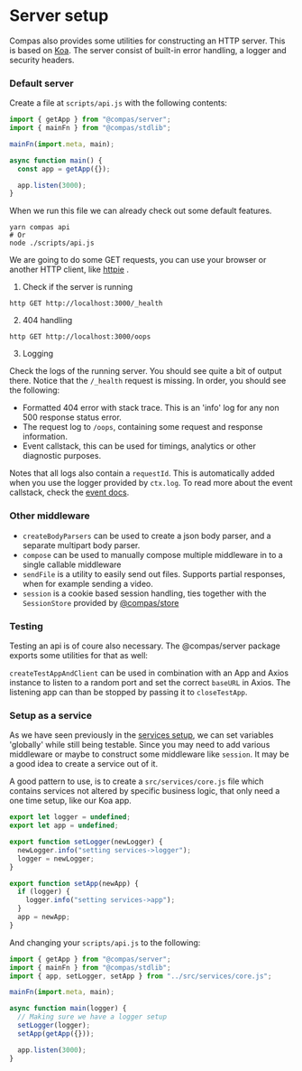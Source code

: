 # Server setup

Compas also provides some utilities for constructing an HTTP server. This is
based on [Koa](https://koajs.com/). The server consist of built-in error
handling, a logger and security headers.

### Default server

Create a file at `scripts/api.js` with the following contents:

```js
import { getApp } from "@compas/server";
import { mainFn } from "@compas/stdlib";

mainFn(import.meta, main);

async function main() {
  const app = getApp({});

  app.listen(3000);
}
```

When we run this file we can already check out some default features.

```shell
yarn compas api
# Or
node ./scripts/api.js
```

We are going to do some GET requests, you can use your browser or another HTTP
client, like [httpie](https://httpie.io/) .

1. Check if the server is running

```shell
http GET http://localhost:3000/_health
```

2. 404 handling

```shell
http GET http://localhost:3000/oops
```

3. Logging

Check the logs of the running server. You should see quite a bit of output
there. Notice that the `/_health` request is missing. In order, you should see
the following:

- Formatted 404 error with stack trace. This is an 'info' log for any non 500
  response status error.
- The request log to `/oops`, containing some request and response information.
- Event callstack, this can be used for timings, analytics or other diagnostic
  purposes.

Notes that all logs also contain a `requestId`. This is automatically added when
you use the logger provided by `ctx.log`. To read more about the event
callstack, check the [event docs](TODO).

### Other middleware

- `createBodyParsers` can be used to create a json body parser, and a separate
  multipart body parser.
- `compose` can be used to manually compose multiple middleware in to a single
  callable middleware
- `sendFile` is a utility to easily send out files. Supports partial responses,
  when for example sending a video.
- `session` is a cookie based session handling, ties together with the
  `SessionStore` provided by [@compas/store](TODO)

### Testing

Testing an api is of coure also necessary. The @compas/server package exports
some utilities for that as well:

`createTestAppAndClient` can be used in combination with an App and Axios
instance to listen to a random port and set the correct `baseURL` in Axios. The
listening app can than be stopped by passing it to `closeTestApp`.

### Setup as a service

As we have seen previously in the [services setup](/setup/services-setup), we
can set variables 'globally' while still being testable. Since you may need to
add various middleware or maybe to construct some middleware like `session`. It
may be a good idea to create a service out of it.

A good pattern to use, is to create a `src/services/core.js` file which contains
services not altered by specific business logic, that only need a one time
setup, like our Koa app.

```js
export let logger = undefined;
export let app = undefined;

export function setLogger(newLogger) {
  newLogger.info("setting services->logger");
  logger = newLogger;
}

export function setApp(newApp) {
  if (logger) {
    logger.info("setting services->app");
  }
  app = newApp;
}
```

And changing your `scripts/api.js` to the following:

```js
import { getApp } from "@compas/server";
import { mainFn } from "@compas/stdlib";
import { app, setLogger, setApp } from "../src/services/core.js";

mainFn(import.meta, main);

async function main(logger) {
  // Making sure we have a logger setup
  setLogger(logger);
  setApp(getApp({}));

  app.listen(3000);
}
```
